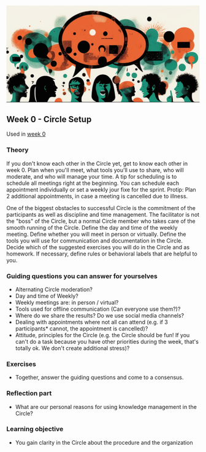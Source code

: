![Der Zweck von Feedback](images/woche0.png)

## Week 0 - Circle Setup

Used in [week 0](2-1-Woche-0.md)

### Theory
If you don't know each other in the Circle yet, get to know each other in week 0. Plan when you'll meet, what tools you'll use to share, who will moderate, and who will manage your time. A tip for scheduling is to schedule all meetings right at the beginning. You can schedule each appointment individually or set a weekly jour fixe for the sprint. Protip: Plan 2 additional appointments, in case a meeting is cancelled due to illness.

One of the biggest obstacles to successful Circle is the commitment of the participants as well as discipline and time management. The facilitator is not the "boss" of the Circle, but a normal Circle member who takes care of the smooth running of the Circle. Define the day and time of the weekly meeting. Define whether you will meet in person or virtually. Define the tools you will use for communication and documentation in the Circle. Decide which of the suggested exercises you will do in the Circle and as homework. If necessary, define rules or behavioral labels that are helpful to you.

### Guiding questions you can answer for yourselves
- Alternating Circle moderation?
- Day and time of Weekly?
- Weekly meetings are: in person / virtual?
- Tools used for offline communication (Can everyone use them?)?
- Where do we share the results? Do we use social media channels?
- Dealing with appointments where not all can attend (e.g. if 3 participants* cannot, the appointment is cancelled)?
- Attitude, principles for the Circle (e.g. the Circle should be fun! If you can't do a task because you have other priorities during the week, that's totally ok. We don't create additional stress)?



### Exercises
- Together, answer the guiding questions and come to a consensus.

### Reflection part
- What are our personal reasons for using knowledge management in the Circle?


### Learning objective
- You gain clarity in the Circle about the procedure and the organization

